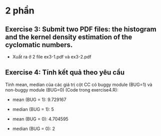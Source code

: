 # 2 phần

## Exercise 3: Submit two PDF files: the histogram and the kernel density estimation of the cyclomatic numbers.

- Xuất ra ở 2 file ex3-1.pdf và ex3-2.pdf

## Exercise 4: Tính kết quả theo yêu cầu

Tính mean, median của các giá trị cột CC có buggy module (BUG=1) và non-buggy module (BUG=0) (Code trong exercise4.R):

- mean (BUG = 1): 9.729167
- median (BUG = 1): 5

- mean (BUG = 0): 4.704595
- median (BUG = 0): 2